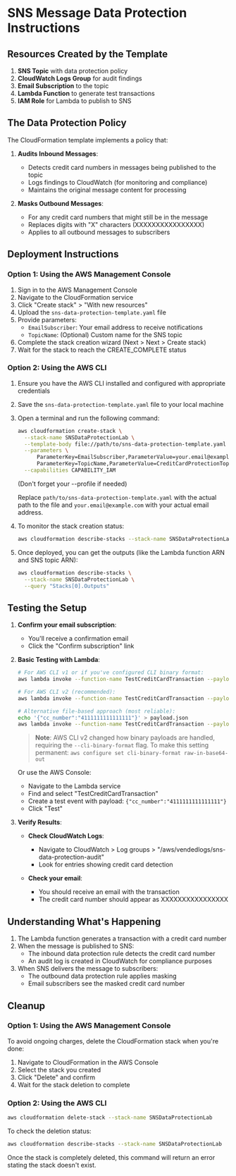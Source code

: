 # SNS Message Data Protection Instructions

## Resources Created by the Template

1. **SNS Topic** with data protection policy
2. **CloudWatch Logs Group** for audit findings
3. **Email Subscription** to the topic
4. **Lambda Function** to generate test transactions
5. **IAM Role** for Lambda to publish to SNS

## The Data Protection Policy

The CloudFormation template implements a policy that:

1. **Audits Inbound Messages**:
   - Detects credit card numbers in messages being published to the topic
   - Logs findings to CloudWatch (for monitoring and compliance)
   - Maintains the original message content for processing

2. **Masks Outbound Messages**:
   - For any credit card numbers that might still be in the message
   - Replaces digits with "X" characters (XXXXXXXXXXXXXXXX)
   - Applies to all outbound messages to subscribers

## Deployment Instructions

### Option 1: Using the AWS Management Console

1. Sign in to the AWS Management Console
2. Navigate to the CloudFormation service
3. Click "Create stack" > "With new resources"
4. Upload the `sns-data-protection-template.yaml` file
5. Provide parameters:
   - `EmailSubscriber`: Your email address to receive notifications
   - `TopicName`: (Optional) Custom name for the SNS topic
6. Complete the stack creation wizard (Next > Next > Create stack)
7. Wait for the stack to reach the CREATE_COMPLETE status

### Option 2: Using the AWS CLI

1. Ensure you have the AWS CLI installed and configured with appropriate credentials
2. Save the `sns-data-protection-template.yaml` file to your local machine
3. Open a terminal and run the following command:

   ```bash
   aws cloudformation create-stack \
     --stack-name SNSDataProtectionLab \
     --template-body file://path/to/sns-data-protection-template.yaml \
     --parameters \
         ParameterKey=EmailSubscriber,ParameterValue=your.email@example.com \
         ParameterKey=TopicName,ParameterValue=CreditCardProtectionTopic \
     --capabilities CAPABILITY_IAM
   ```
   (Don't forget your --profile <name> if needed)

   Replace `path/to/sns-data-protection-template.yaml` with the actual path to the file and `your.email@example.com` with your actual email address.

4. To monitor the stack creation status:

   ```bash
   aws cloudformation describe-stacks --stack-name SNSDataProtectionLab
   ```

5. Once deployed, you can get the outputs (like the Lambda function ARN and SNS topic ARN):

   ```bash
   aws cloudformation describe-stacks \
     --stack-name SNSDataProtectionLab \
     --query "Stacks[0].Outputs"
   ```

## Testing the Setup

1. **Confirm your email subscription**:
   - You'll receive a confirmation email
   - Click the "Confirm subscription" link

2. **Basic Testing with Lambda**:

   ```bash
   # For AWS CLI v1 or if you've configured CLI binary format:
   aws lambda invoke --function-name TestCreditCardTransaction --payload '{"cc_number":"4111111111111111"}' response.json
   
   # For AWS CLI v2 (recommended):
   aws lambda invoke --function-name TestCreditCardTransaction --payload '{"cc_number":"4111111111111111"}' --cli-binary-format raw-in-base64-out response.json
   
   # Alternative file-based approach (most reliable):
   echo '{"cc_number":"4111111111111111"}' > payload.json
   aws lambda invoke --function-name TestCreditCardTransaction --payload file://payload.json response.json
   ```

   > **Note**: AWS CLI v2 changed how binary payloads are handled, requiring the `--cli-binary-format` flag.
   > To make this setting permanent: `aws configure set cli-binary-format raw-in-base64-out`

   Or use the AWS Console:
   - Navigate to the Lambda service
   - Find and select "TestCreditCardTransaction"
   - Create a test event with payload: `{"cc_number":"4111111111111111"}`
   - Click "Test"

3. **Verify Results**:
   - **Check CloudWatch Logs**:
     - Navigate to CloudWatch > Log groups > "/aws/vendedlogs/sns-data-protection-audit"
     - Look for entries showing credit card detection
   
   - **Check your email**:
     - You should receive an email with the transaction
     - The credit card number should appear as XXXXXXXXXXXXXXXX

## Understanding What's Happening

1. The Lambda function generates a transaction with a credit card number
2. When the message is published to SNS:
   - The inbound data protection rule detects the credit card number
   - An audit log is created in CloudWatch for compliance purposes
3. When SNS delivers the message to subscribers:
   - The outbound data protection rule applies masking
   - Email subscribers see the masked credit card number

## Cleanup

### Option 1: Using the AWS Management Console
To avoid ongoing charges, delete the CloudFormation stack when you're done:
1. Navigate to CloudFormation in the AWS Console
2. Select the stack you created
3. Click "Delete" and confirm
4. Wait for the stack deletion to complete

### Option 2: Using the AWS CLI
```bash
aws cloudformation delete-stack --stack-name SNSDataProtectionLab
```

To check the deletion status:
```bash
aws cloudformation describe-stacks --stack-name SNSDataProtectionLab
```
Once the stack is completely deleted, this command will return an error stating the stack doesn't exist.

